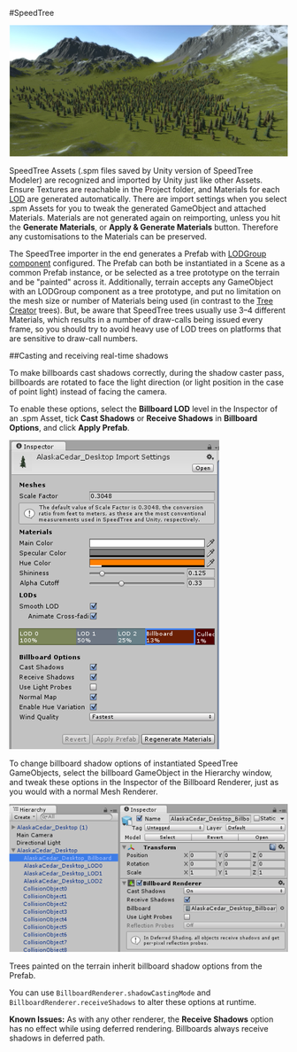 #SpeedTree

![](../uploads/Main/SpeedTreeView.jpg)

SpeedTree Assets (.spm files saved by Unity version of SpeedTree Modeler) are recognized and imported by Unity just like other Assets. Ensure Textures are reachable in the Project folder, and Materials for each [LOD](LevelOfDetail) are generated automatically. There are import settings when you select .spm Assets for you to tweak the generated GameObject and attached Materials. Materials are not generated again on reimporting, unless you hit the __Generate Materials__, or __Apply & Generate Materials__ button. Therefore any customisations to the Materials can be preserved.

The SpeedTree importer in the end generates a Prefab with [LODGroup component](class-LODGroup) configured. The Prefab can both be instantiated in a Scene as a common Prefab instance, or be selected as a tree prototype on the terrain and be "painted" across it. Additionally, terrain accepts any GameObject with an LODGroup component as a tree prototype, and put no limitation on the mesh size or number of Materials being used (in contrast to the [Tree Creator](class-Tree) trees). But, be aware that SpeedTree trees usually use 3–4 different Materials, which results in a number of draw-calls being issued every frame, so you should try to avoid heavy use of LOD trees on platforms that are sensitive to draw-call numbers.

##Casting and receiving real-time shadows

To make billboards cast shadows correctly, during the shadow caster pass, billboards are rotated to face the light direction (or light position in the case of point light) instead of facing the camera.

To enable these options, select the __Billboard LOD__ level in the Inspector of an .spm Asset, tick __Cast Shadows__ or __Receive Shadows__ in __Billboard Options__, and click __Apply Prefab__.

![](../uploads/Main/speedtreeimportsettings_light.png)

To change billboard shadow options of instantiated SpeedTree GameObjects, select the billboard GameObject in the Hierarchy window, and tweak these options in the Inspector of the Billboard Renderer, just as you would with a normal Mesh Renderer.

![](../uploads/Main/BillboardRendererInspector_Light.png)

Trees painted on the terrain inherit billboard shadow options from the Prefab. 

You can use `BillboardRenderer.shadowCastingMode` and `BillboardRenderer.receiveShadows` to alter these options at runtime. 

**Known Issues:** As with any other renderer, the __Receive Shadows__ option has no effect while using deferred rendering. Billboards always receive shadows in deferred path.

